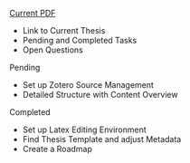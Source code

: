 [Current PDF](2022-*.pdf)

- Link to Current Thesis
- Pending and Completed Tasks
- Open Questions

Pending
- Set up Zotero Source Management
- Detailed Structure with Content Overview

Completed
- Set up Latex Editing Environment
- Find Thesis Template and adjust Metadata
- Create a Roadmap
